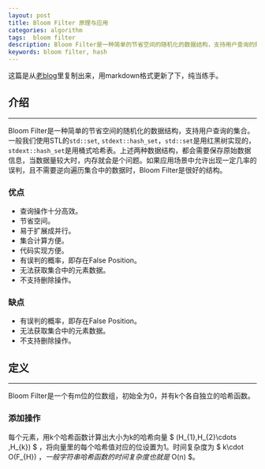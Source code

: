```yaml
---
layout: post
title: Bloom Filter 原理与应用
categories: algorithm
tags:  bloom filter
description: Bloom Filter是一种简单的节省空间的随机化的数据结构，支持用户查询的集合。
keywords: bloom filter, hash
---
```


这篇是从[老blog](http://www.cppblog.com/huangwei1024/archive/2010/11/17/133869.html)里复制出来，用markdown格式更新了下，纯当练手。

## 介绍
----------

Bloom Filter是一种简单的节省空间的随机化的数据结构，支持用户查询的集合。一般我们使用STL的`std::set`, `stdext::hash_set`，`std::set`是用红黑树实现的，`stdext::hash_set`是用桶式哈希表。上述两种数据结构，都会需要保存原始数据信息，当数据量较大时，内存就会是个问题。如果应用场景中允许出现一定几率的误判，且不需要逆向遍历集合中的数据时，Bloom Filter是很好的结构。

### 优点
- 查询操作十分高效。
- 节省空间。
- 易于扩展成并行。
- 集合计算方便。
- 代码实现方便。
- 有误判的概率，即存在False Position。
- 无法获取集合中的元素数据。
- 不支持删除操作。

### 缺点
- 有误判的概率，即存在False Position。
- 无法获取集合中的元素数据。
- 不支持删除操作。


## 定义
----------

Bloom Filter是一个有m位的位数组，初始全为0，并有k个各自独立的哈希函数。





### 添加操作

每个元素，用k个哈希函数计算出大小为k的哈希向量 $ (H_{1},H_{2}\cdots ,H_{k}) $
，将向量里的每个哈希值对应的位设置为1。时间复杂度为 $ k\cdot O(F_{H}) $，一般字符串哈希函数的时间复杂度也就是$ O(n) $。

